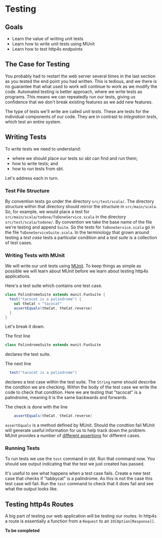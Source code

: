 # Testing

## Goals

- Learn the value of writing unit tests
- Learn how to write unit tests using MUnit
- Learn how to test http4s endpoints


## The Case for Testing

You probably had to restart the web server several times in the last section as you tested the end point you had written. This is tedious, and we there is no guarantee that what used to work will continue to work as we modify the code. Automated testing is better approach, where we write tests as programs. This means we can repeatedly run our tests, giving us confidence that we don't break existing features as we add new features.

The type of tests we'll write are called *unit tests*. These are tests for the individual components of our code. They are in contrast to *integration tests*, which test an entire system.


## Writing Tests

To write tests we need to understand:

- where we should place our tests so sbt can find and run them;
- how to write tests; and
- how to run tests from sbt.

Let's address each in turn.

### Test File Structure

By convention tests go under the directory `src/test/scala/`. The directory structure within that directory should mirror the structure in `src/main/scala`. So, for example, we would place a test for `src/main/scala/todone/ToDoneService.scala` in the directory `src/test/scala/todone/`. By convention we take the base name of the file we're testing and append `Suite`. So the tests for `ToDoneService.scala` go in the file `ToDoneServiceSuite.scala`. In the terminology that grown around testing a *test case* tests a particular condition and a *test suite* is a collection of test cases.

### Writing Tests with MUnit

We will write our unit tests using [MUnit][munit]. To keep things as simple as possible we will learn about MUnit before we learn about testing http4s applications. 

Here's a test suite which contains one test case.

```scala
class PalindromeSuite extends munit.FunSuite {
  test("tacocat is a palindrome") {
    val theCat = "tacocat"
    assertEquals(theCat, theCat.reverse)
  }
}
```

Let's break it down.

The first line

```scala
class PalindromeSuite extends munit.FunSuite
```

declares the test suite.

The next line

```scala
  test("tacocat is a palindrome")
```

declares a test case within the test suite. The `String` name should describe the condtion we are checking. Within the body of the test case we write the code to check that condition. Here we are testing that "tacocat" is a palindrome, meaning it is the same backwards and forwards.

The check is done with the line

```scala
    assertEquals(theCat, theCat.reverse)
```

`assertEquals` is a method defined by MUnit. Should the condtion fail MUnit will generate useful information for us to help track down the problem. MUnit provides a number of [different assertions][munit-assertions] for different cases.

### Running Tests

To run tests we use the `test` command in sbt. Run that command now. You should see output indicating that the test we just created has passed.

It's useful to see what happens when a test case fails. Create a new test case that checks if "tabbycat" is a palindrome. As this is not the case this test case will fail. Run the `test` command to check that it does fail and see what the output looks like.


## Testing http4s Routes

A big part of testing our web application will be testing our routes. In http4s a route is essentially a function from a `Request` to an `IO[Option[Response]]`.

**To be completed**

[munit]: https://scalameta.org/munit/
[scalacheck]: http://www.scalacheck.org/
[munit-assertions]: https://scalameta.org/munit/docs/assertions.html
